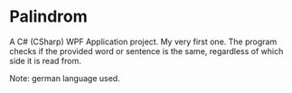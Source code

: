 # Palindrom
A C# (CSharp) WPF Application project. My very first one. The program checks if the provided word or sentence is the same, regardless of which side it is read from.

Note: german language used.
